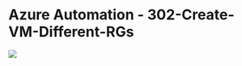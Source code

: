 # Azure Automation - 302-Create-VM-Different-RGs 
<a href="https://portal.azure.com/#create/Microsoft.Template/uri/https%3A%2F%2Fraw.githubusercontent.com%2Fvys99AZBuild%2FAzureAutomation%2Fmaster%2F302-Create-VM-DFS-Different-RGs%2Fazuredeploy.json" target="_blank">
   <img src="http://azuredeploy.net/deploybutton.png"/>
</a>

